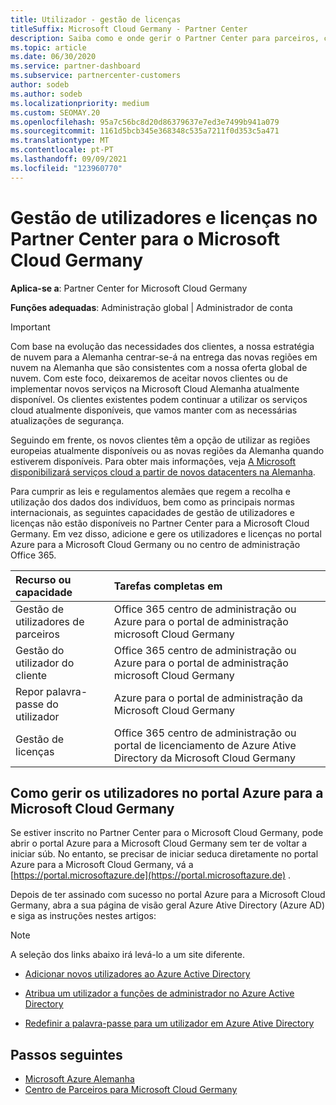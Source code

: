 ```yaml
---
title: Utilizador - gestão de licenças
titleSuffix: Microsoft Cloud Germany - Partner Center
description: Saiba como e onde gerir o Partner Center para parceiros, clientes e licenças da Microsoft Cloud Germany, bem como resets de password.
ms.topic: article
ms.date: 06/30/2020
ms.service: partner-dashboard
ms.subservice: partnercenter-customers
author: sodeb
ms.author: sodeb
ms.localizationpriority: medium
ms.custom: SEOMAY.20
ms.openlocfilehash: 95a7c56bc8d20d86379637e7ed3e7499b941a079
ms.sourcegitcommit: 1161d5bcb345e368348c535a7211f0d353c5a471
ms.translationtype: MT
ms.contentlocale: pt-PT
ms.lasthandoff: 09/09/2021
ms.locfileid: "123960770"
---
```

# <a name="user-and-license-management-in-partner-center-for-microsoft-cloud-germany"></a>Gestão de utilizadores e licenças no Partner Center para o Microsoft Cloud Germany

**Aplica-se a**: Partner Center for Microsoft Cloud Germany

**Funções adequadas**: Administração global | Administrador de conta

> [!IMPORTANT]
> Com base na evolução das necessidades dos clientes, a nossa estratégia de nuvem para a Alemanha centrar-se-á na entrega das novas regiões em nuvem na Alemanha que são consistentes com a nossa oferta global de nuvem. Com este foco, deixaremos de aceitar novos clientes ou de implementar novos serviços na Microsoft Cloud Alemanha atualmente disponível. Os clientes existentes podem continuar a utilizar os serviços cloud atualmente disponíveis, que vamos manter com as necessárias atualizações de segurança.
>  
> Seguindo em frente, os novos clientes têm a opção de utilizar as regiões europeias atualmente disponíveis ou as novas regiões da Alemanha quando estiverem disponíveis. Para obter mais informações, veja [A Microsoft disponibilizará serviços cloud a partir de novos datacenters na Alemanha](https://news.microsoft.com/europe/2018/08/31/microsoft-to-deliver-cloud-services-from-new-datacentres-in-germany-in-2019-to-meet-evolving-customer-needs/).

Para cumprir as leis e regulamentos alemães que regem a recolha e utilização dos dados dos indivíduos, bem como as principais normas internacionais, as seguintes capacidades de gestão de utilizadores e licenças não estão disponíveis no Partner Center para a Microsoft Cloud Germany. Em vez disso, adicione e gere os utilizadores e licenças no portal Azure para a Microsoft Cloud Germany ou no centro de administração Office 365.

Recurso ou capacidade | Tarefas completas em
:--- | :---
Gestão de utilizadores de parceiros | Office 365 centro de administração ou Azure para o portal de administração microsoft Cloud Germany
Gestão do utilizador do cliente | Office 365 centro de administração ou Azure para o portal de administração microsoft Cloud Germany
Repor palavra-passe do utilizador | Azure para o portal de administração da Microsoft Cloud Germany
Gestão de licenças | Office 365 centro de administração ou portal de licenciamento de Azure Ative Directory da Microsoft Cloud Germany

## <a name="how-to-manage-users-in-the-azure-portal-for-microsoft-cloud-germany"></a>Como gerir os utilizadores no portal Azure para a Microsoft Cloud Germany 

Se estiver inscrito no Partner Center para o Microsoft Cloud Germany, pode abrir o portal Azure para a Microsoft Cloud Germany sem ter de voltar a iniciar súb. No entanto, se precisar de iniciar seduca diretamente no portal Azure para a Microsoft Cloud Germany, vá a [https://portal.microsoftazure.de](https://portal.microsoftazure.de) . 

Depois de ter assinado com sucesso no portal Azure para a Microsoft Cloud Germany, abra a sua página de visão geral Azure Ative Directory (Azure AD) e siga as instruções nestes artigos:

> [!NOTE]  
> A seleção dos links abaixo irá levá-lo a um site diferente.

-  [Adicionar novos utilizadores ao Azure Active Directory](/azure/active-directory/active-directory-users-create-azure-portal)

-  [Atribua um utilizador a funções de administrador no Azure Active Directory](/azure/active-directory/active-directory-users-assign-role-azure-portal)

-  [Redefinir a palavra-passe para um utilizador em Azure Ative Directory](/azure/active-directory/active-directory-users-reset-password-azure-portal)

## <a name="next-steps"></a>Passos seguintes

-  [Microsoft Azure Alemanha](https://azure.microsoft.com/global-infrastructure/germany/)
-  [Centro de Parceiros para Microsoft Cloud Germany](partner-center-for-microsoft-cloud-germany.md)